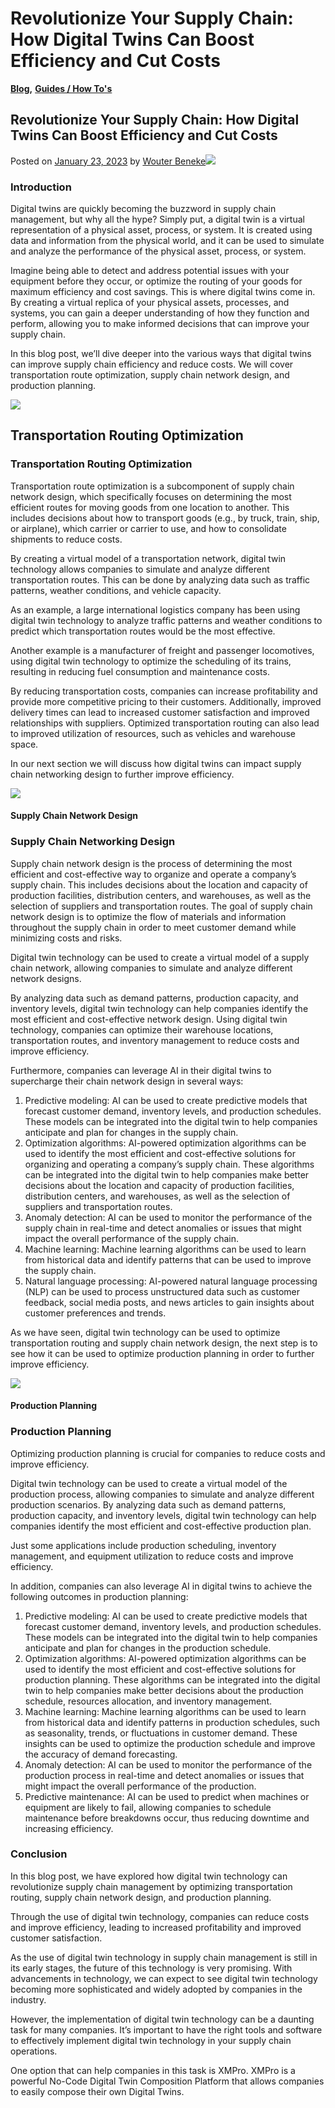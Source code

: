 # Revolutionize Your Supply Chain: How Digital Twins Can Boost Efficiency and Cut Costs

[**Blog**](https://xmpro.com/category/blog/)**,** [**Guides / How To's**](https://xmpro.com/category/blog/guides-how-tos/)

## Revolutionize Your Supply Chain: How Digital Twins Can Boost Efficiency and Cut Costs

Posted on [January 23, 2023](https://xmpro.com/revolutionize-your-supply-chain-how-digital-twins-can-boost-efficiency-and-cut-costs/) by [Wouter Beneke](https://xmpro.com/author/wbeneke/)![](https://xmpro.com/wp-content/uploads/2023/01/V2_Revolutionize-Your-Supply-Chain-Digital-Twins-1024x596.jpg)

### Introduction

Digital twins are quickly becoming the buzzword in supply chain management, but why all the hype? Simply put, a digital twin is a virtual representation of a physical asset, process, or system. It is created using data and information from the physical world, and it can be used to simulate and analyze the performance of the physical asset, process, or system.

Imagine being able to detect and address potential issues with your equipment before they occur, or optimize the routing of your goods for maximum efficiency and cost savings. This is where digital twins come in. By creating a virtual replica of your physical assets, processes, and systems, you can gain a deeper understanding of how they function and perform, allowing you to make informed decisions that can improve your supply chain.

In this blog post, we’ll dive deeper into the various ways that digital twins can improve supply chain efficiency and reduce costs. We will cover transportation route optimization, supply chain network design, and production planning.

![](https://xmpro.com/wp-content/uploads/2023/01/Transportation-Routing-Optimization.jpeg)

## Transportation Routing Optimization

### Transportation Routing Optimization

Transportation route optimization is a subcomponent of supply chain network design, which specifically focuses on determining the most efficient routes for moving goods from one location to another. This includes decisions about how to transport goods (e.g., by truck, train, ship, or airplane), which carrier or carrier to use, and how to consolidate shipments to reduce costs.

By creating a virtual model of a transportation network, digital twin technology allows companies to simulate and analyze different transportation routes. This can be done by analyzing data such as traffic patterns, weather conditions, and vehicle capacity.&#x20;

As an example, a large international logistics company has been using digital twin technology to analyze traffic patterns and weather conditions to predict which transportation routes would be the most effective.&#x20;

Another example is a manufacturer of freight and passenger locomotives, using digital twin technology to optimize the scheduling of its trains, resulting in reducing fuel consumption and maintenance costs.

By reducing transportation costs, companies can increase profitability and provide more competitive pricing to their customers. Additionally, improved delivery times can lead to increased customer satisfaction and improved relationships with suppliers. Optimized transportation routing can also lead to improved utilization of resources, such as vehicles and warehouse space.

In our next section we will discuss how digital twins can impact supply chain networking design to further improve efficiency.

![](https://xmpro.com/wp-content/uploads/2023/01/Supply-Chain-Networking-Design.jpeg)

#### Supply Chain Network Design

### Supply Chain Networking Design

Supply chain network design is the process of determining the most efficient and cost-effective way to organize and operate a company’s supply chain. This includes decisions about the location and capacity of production facilities, distribution centers, and warehouses, as well as the selection of suppliers and transportation routes. The goal of supply chain network design is to optimize the flow of materials and information throughout the supply chain in order to meet customer demand while minimizing costs and risks.

Digital twin technology can be used to create a virtual model of a supply chain network, allowing companies to simulate and analyze different network designs.

By analyzing data such as demand patterns, production capacity, and inventory levels, digital twin technology can help companies identify the most efficient and cost-effective network design. Using digital twin technology, companies can optimize their warehouse locations, transportation routes, and inventory management to reduce costs and improve efficiency.

Furthermore, companies can leverage AI in their digital twins to supercharge their chain network design in several ways:

1. Predictive modeling: AI can be used to create predictive models that forecast customer demand, inventory levels, and production schedules. These models can be integrated into the digital twin to help companies anticipate and plan for changes in the supply chain.
2. Optimization algorithms: AI-powered optimization algorithms can be used to identify the most efficient and cost-effective solutions for organizing and operating a company’s supply chain. These algorithms can be integrated into the digital twin to help companies make better decisions about the location and capacity of production facilities, distribution centers, and warehouses, as well as the selection of suppliers and transportation routes.
3. Anomaly detection: AI can be used to monitor the performance of the supply chain in real-time and detect anomalies or issues that might impact the overall performance of the supply chain.
4. Machine learning: Machine learning algorithms can be used to learn from historical data and identify patterns that can be used to improve the supply chain.
5. Natural language processing: AI-powered natural language processing (NLP) can be used to process unstructured data such as customer feedback, social media posts, and news articles to gain insights about customer preferences and trends.

As we have seen, digital twin technology can be used to optimize transportation routing and supply chain network design, the next step is to see how it can be used to optimize production planning in order to further improve efficiency.

![](https://xmpro.com/wp-content/uploads/2023/01/virtual_reality_af_istocker_getty-3-1024x512.jpeg)

#### Production Planning

### Production Planning

Optimizing production planning is crucial for companies to reduce costs and improve efficiency.

Digital twin technology can be used to create a virtual model of the production process, allowing companies to simulate and analyze different production scenarios. By analyzing data such as demand patterns, production capacity, and inventory levels, digital twin technology can help companies identify the most efficient and cost-effective production plan.

Just some applications include production scheduling, inventory management, and equipment utilization to reduce costs and improve efficiency.&#x20;

In addition, companies can also leverage AI in digital twins to achieve the following outcomes in production planning:&#x20;

1. Predictive modeling: AI can be used to create predictive models that forecast customer demand, inventory levels, and production schedules. These models can be integrated into the digital twin to help companies anticipate and plan for changes in the production schedule.
2. Optimization algorithms: AI-powered optimization algorithms can be used to identify the most efficient and cost-effective solutions for production planning. These algorithms can be integrated into the digital twin to help companies make better decisions about the production schedule, resources allocation, and inventory management.
3. Machine learning: Machine learning algorithms can be used to learn from historical data and identify patterns in production schedules, such as seasonality, trends, or fluctuations in customer demand. These insights can be used to optimize the production schedule and improve the accuracy of demand forecasting.
4. Anomaly detection: AI can be used to monitor the performance of the production process in real-time and detect anomalies or issues that might impact the overall performance of the production.
5. Predictive maintenance: AI can be used to predict when machines or equipment are likely to fail, allowing companies to schedule maintenance before breakdowns occur, thus reducing downtime and increasing efficiency.

&#x20;

### Conclusion

In this blog post, we have explored how digital twin technology can revolutionize supply chain management by optimizing transportation routing, supply chain network design, and production planning.

Through the use of digital twin technology, companies can reduce costs and improve efficiency, leading to increased profitability and improved customer satisfaction.

As the use of digital twin technology in supply chain management is still in its early stages, the future of this technology is very promising. With advancements in technology, we can expect to see digital twin technology becoming more sophisticated and widely adopted by companies in the industry.

However, the implementation of digital twin technology can be a daunting task for many companies. It’s important to have the right tools and software to effectively implement digital twin technology in your supply chain operations.

One option that can help companies in this task is XMPro. XMPro is a powerful No-Code Digital Twin Composition Platform that allows companies to easily compose their own Digital Twins.


